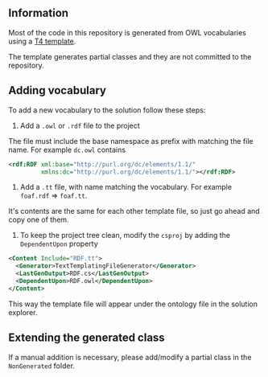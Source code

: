 ## Information

Most of the code in this repository is generated from OWL vocabularies using a 
[T4 template](http://www.hanselman.com/blog/T4TextTemplateTransformationToolkitCodeGenerationBestKeptVisualStudioSecret.aspx).

The template generates partial classes and they are not committed to the repository.

## Adding vocabulary

To add a new vocabulary to the solution follow these steps:

1. Add a `.owl` or `.rdf` file to the project

  The file must include the base namespace as prefix with matching the file name. For example `dc.owl` contains
  
  ``` xml
  <rdf:RDF xml:base="http://purl.org/dc/elements/1.1/" 
           xmlns:dc="http://purl.org/dc/elements/1.1/"></rdf:RDF>
  ```
  
1. Add a `.tt` file, with name matching the vocabulary. For example `foaf.rdf` => `foaf.tt`.

  It's contents are the same for each other template file, so just go ahead and copy one of them.
 
1. To keep the project tree clean, modify the `csproj` by adding the `DependentUpon` property

  ``` xml
  <Content Include="RDF.tt">
    <Generator>TextTemplatingFileGenerator</Generator>
    <LastGenOutput>RDF.cs</LastGenOutput>
    <DependentUpon>RDF.owl</DependentUpon>
  </Content>
  ```
  
  This way the template file will appear under the ontology file in the solution explorer.

## Extending the generated class

If a manual addition is necessary, please add/modify a partial class in the `NonGenerated` folder.
